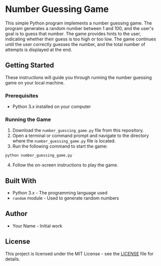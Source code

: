 # Number Guessing Game

This simple Python program implements a number guessing game. The program generates a random number between 1 and 100, and the user's goal is to guess that number. The game provides hints to the user, indicating whether their guess is too high or too low. The game continues until the user correctly guesses the number, and the total number of attempts is displayed at the end.

## Getting Started

These instructions will guide you through running the number guessing game on your local machine.

### Prerequisites

- Python 3.x installed on your computer

### Running the Game

1. Download the `number_guessing_game.py` file from this repository.
2. Open a terminal or command prompt and navigate to the directory where the `number_guessing_game.py` file is located.
3. Run the following command to start the game:

```bash
python number_guessing_game.py
```

4. Follow the on-screen instructions to play the game.

## Built With

- Python 3.x - The programming language used
- `random` module - Used to generate random numbers

## Author

- Your Name - Initial work

## License

This project is licensed under the MIT License - see the [LICENSE](LICENSE) file for details.
